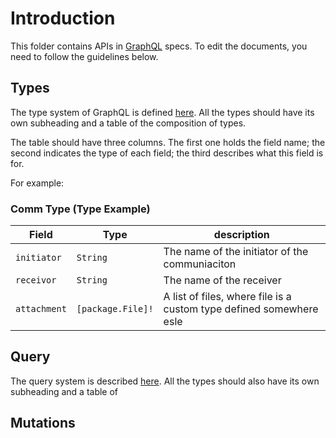 # Introduction

This folder contains APIs in [GraphQL](https://graphql.org) specs. To edit the documents, you need to follow the guidelines below. 

## Types

The type system of GraphQL is defined [here](https://graphql.org/learn/schema/#type-system). All the types should have its own subheading and a table of the composition of types. 

The table should have three columns. The first one holds the field name; the second indicates the type of each field; the third describes what this field is for. 

For example: 

### Comm Type (Type Example)

| Field        | Type              | description                                                  |
| ------------ | ----------------- | ------------------------------------------------------------ |
| `initiator`  | `String`          | The name of the initiator of the communiaciton               |
| `receivor`   | `String`          | The name of the receiver                                     |
| `attachment` | `[package.File]!` | A list of files, where file is a custom type defined somewhere esle |

## Query

The query system is described [here](https://graphql.org/learn/queries/). All the types should also have its own subheading and a table of 

## Mutations